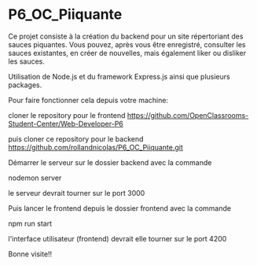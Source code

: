 # P6_OC_Piiquante

Ce projet consiste à la création du backend pour un site répertoriant des sauces piquantes. Vous pouvez, après vous être enregistré, consulter les sauces existantes, en créer de nouvelles, mais également liker ou disliker les sauces.

Utilisation de Node.js et du framework Express.js ainsi que plusieurs packages.


Pour faire fonctionner cela depuis votre machine:

cloner le repository pour le frontend
https://github.com/OpenClassrooms-Student-Center/Web-Developer-P6

puis cloner ce repository pour le backend
https://github.com/rollandnicolas/P6_OC_Piiquante.git

Démarrer le serveur sur le dossier backend avec la commande 

nodemon server

le serveur devrait tourner sur le port 3000

Puis lancer le frontend depuis le dossier frontend avec la commande

npm run start

l'interface utilisateur (frontend) devrait elle tourner sur le port 4200

Bonne visite!!

